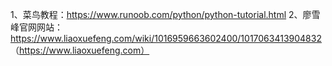 1、菜鸟教程：https://www.runoob.com/python/python-tutorial.html
2、廖雪峰官网网站：https://www.liaoxuefeng.com/wiki/1016959663602400/1017063413904832
  （https://www.liaoxuefeng.com）
